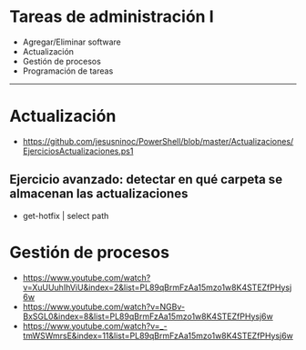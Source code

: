 # Tareas de administración I
- Agregar/Eliminar software
- Actualización
- Gestión de procesos
- Programación de tareas

--------------

# Actualización
- https://github.com/jesusninoc/PowerShell/blob/master/Actualizaciones/EjerciciosActualizaciones.ps1

## Ejercicio avanzado: detectar en qué carpeta se almacenan las actualizaciones
- get-hotfix | select path

# Gestión de procesos
- https://www.youtube.com/watch?v=XuUUuhIhViU&index=2&list=PL89qBrmFzAa15mzo1w8K4STEZfPHysj6w
- https://www.youtube.com/watch?v=NGBv-BxSGL0&index=8&list=PL89qBrmFzAa15mzo1w8K4STEZfPHysj6w
- https://www.youtube.com/watch?v=_-tmWSWmrsE&index=11&list=PL89qBrmFzAa15mzo1w8K4STEZfPHysj6w
